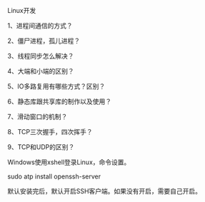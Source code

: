 Linux开发

1、进程间通信的方式？

2、僵尸进程，孤儿进程？

3、线程同步怎么解决？

4、大端和小端的区别？

5、IO多路复用有哪些方式？区别？

6、静态库跟共享库的制作以及使用？

7、滑动窗口的机制？

8、TCP三次握手，四次挥手？

9、TCP和UDP的区别？

Windows使用xshell登录Linux，命令设置。

sudo atp install openssh-server

默认安装完后，默认开启SSH客户端。如果没有开启，需要自己开启。

